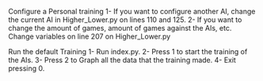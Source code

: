 Configure a Personal training
1- If you want to configure another AI, change the current AI in Higher_Lower.py on lines 110 and 125.
2- If you want to change the amount of games, amount of games against the AIs, etc. Change variables on line 207 on
Higher_Lower.py


Run the default Training
1- Run index.py.
2- Press 1 to start the training of the AIs.
3- Press 2 to Graph all the data that the training made.
4- Exit pressing 0.
